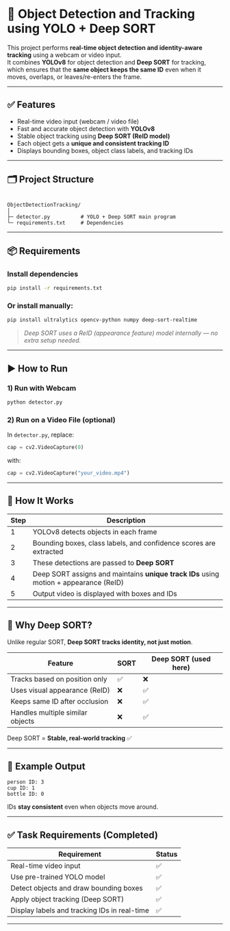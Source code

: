 # 🎯 Object Detection and Tracking using YOLO + Deep SORT

This project performs **real-time object detection and identity-aware tracking** using a webcam or video input.  
It combines **YOLOv8** for object detection and **Deep SORT** for tracking, which ensures that the **same object keeps the same ID** even when it moves, overlaps, or leaves/re-enters the frame.

---

## ✅ Features
- Real-time video input (webcam / video file)
- Fast and accurate object detection with **YOLOv8**
- Stable object tracking using **Deep SORT (ReID model)**
- Each object gets a **unique and consistent tracking ID**
- Displays bounding boxes, object class labels, and tracking IDs

---

## 🗂️ Project Structure
```

ObjectDetectionTracking/
│
├─ detector.py          # YOLO + Deep SORT main program
└─ requirements.txt     # Dependencies

````

---

## 📦 Requirements

### Install dependencies
```bash
pip install -r requirements.txt
````

### Or install manually:

```bash
pip install ultralytics opencv-python numpy deep-sort-realtime
```

> *Deep SORT uses a ReID (appearance feature) model internally — no extra setup needed.*

---

## ▶️ How to Run

### 1) Run with Webcam

```bash
python detector.py
```

### 2) Run on a Video File (optional)

In `detector.py`, replace:

```python
cap = cv2.VideoCapture(0)
```

with:

```python
cap = cv2.VideoCapture("your_video.mp4")
```

---

## 🤖 How It Works

| Step | Description                                                                           |
| ---- | ------------------------------------------------------------------------------------- |
| 1    | YOLOv8 detects objects in each frame                                                  |
| 2    | Bounding boxes, class labels, and confidence scores are extracted                     |
| 3    | These detections are passed to **Deep SORT**                                          |
| 4    | Deep SORT assigns and maintains **unique track IDs** using motion + appearance (ReID) |
| 5    | Output video is displayed with boxes and IDs                                          |

---

## 🧠 Why Deep SORT?

Unlike regular SORT, **Deep SORT tracks identity, not just motion**.

| Feature                          | SORT | **Deep SORT (used here)** |
| -------------------------------- | ---- | ------------------------- |
| Tracks based on position only    | ✅    | ❌                         |
| Uses visual appearance (ReID)    | ❌    | ✅                         |
| Keeps same ID after occlusion    | ❌    | ✅                         |
| Handles multiple similar objects | ❌    | ✅                         |

Deep SORT = **Stable, real-world tracking** ✅

---

## 🎯 Example Output

```
person ID: 3
cup ID: 1
bottle ID: 0
```

IDs **stay consistent** even when objects move around.

---

## ✅ Task Requirements (Completed)

| Requirement                                  | Status |
| -------------------------------------------- | ------ |
| Real-time video input                        | ✅      |
| Use pre-trained YOLO model                   | ✅      |
| Detect objects and draw bounding boxes       | ✅      |
| Apply object tracking (Deep SORT)            | ✅      |
| Display labels and tracking IDs in real-time | ✅      |


---